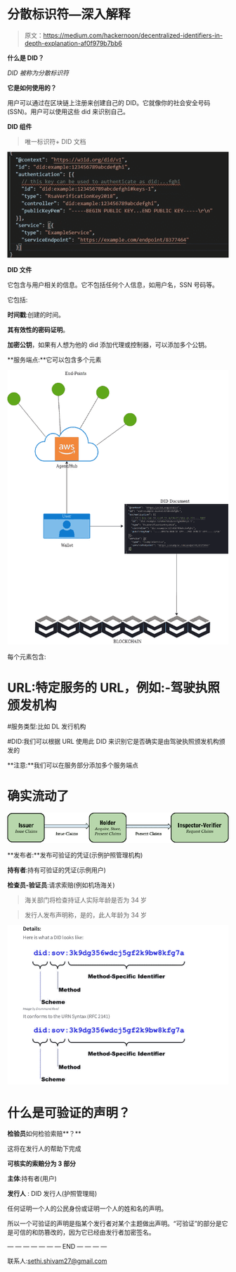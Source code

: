 # 分散标识符—深入解释

> 原文：<https://medium.com/hackernoon/decentralized-identifiers-in-depth-explanation-af0f979b7bb6>

**什么是 DID？**

*DID 被称为分散标识符*

**它是如何使用的？**

用户可以通过在区块链上注册来创建自己的 DID。它就像你的社会安全号码(SSN)。用户可以使用这些 did 来识别自己。

**DID 组件**

> 唯一标识符+ DID 文档

![](img/c2d231e7578dc06882c23953306da78e.png)

**DID 文件**

它包含与用户相关的信息。它不包括任何个人信息，如用户名，SSN 号码等。

它包括:

**时间戳**:创建的时间。

**其有效性的密码证明**。

**加密公钥**，如果有人想为他的 did 添加代理或控制器，可以添加多个公钥。

**服务端点:**它可以包含多个元素

![](img/9d6ae8f6c95be8be14779c6a52637cab.png)

每个元素包含:

# URL:特定服务的 URL，例如:-驾驶执照颁发机构

#服务类型:比如 DL 发行机构

#DID:我们可以根据 URL 使用此 DID 来识别它是否确实是由驾驶执照颁发机构颁发的

**注意:**我们可以在服务部分添加多个服务端点

# 确实流动了

![](img/1e7c9ece442089688f16974f7c3dcaa8.png)

**发布者:**发布可验证的凭证(示例护照管理机构)

**持有者**:持有可验证的凭证(示例用户)

**检查员-验证员**:请求索赔(例如机场海关)

>海关部门将检查持证人实际年龄是否为 34 岁

>发行人发布声明称，是的，此人年龄为 34 岁

![](img/144e3fc8d531a4962eca07d5347f0126.png)

# 什么是可验证的声明？

**检验员**如何检验索赔**？**

这将在发行人的帮助下完成

**可核实的索赔分为 3 部分**

**主体**:持有者(用户)

**发行人** : DID 发行人(护照管理局)

任何证明一个人的公民身份或证明一个人的姓和名的声明。

所以一个可验证的声明是指某个发行者对某个主题做出声明。“可验证”的部分是它是可信的和防篡改的，因为它已经由发行者加密签名。

— — — — — — — END — — — —

联系人:sethi.shivam27@gmail.com